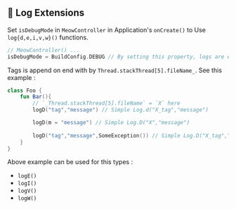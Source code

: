 ## 📃 Log Extensions

Set `isDebugMode` in `MeowController` in Application's `onCreate()` to Use `log{d,e,i,v,w}()`  functions.

```kotlin
// MeowController() ...
isDebugMode = BuildConfig.DEBUG // By setting this property, logs are enabled only in DEBUG mode. 
```

Tags is append on end with by `Thread.stackThread[5].fileName_`. See this  example : 

```kotlin
class Foo {
    fun Bar(){
        // `_Thread.stackThread[5].fileName` = `X` here
		logD("tag","message") // Simple Log.d("X_tag","message")

        logD(m = "message") // Simple Log.D("X","message")
        
        logD("tag","message",SomeException()) // Simple Log.D("X_tag","message",SomeException())
    }
}
```

Above example can be used for this types :

 - `logE()`
 - `logI()`
 - `logV()`
 - `logW()`

 
